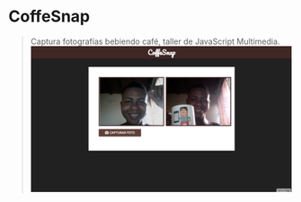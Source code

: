 # CoffeSnap
> Captura fotografías bebiendo café, taller de JavaScript Multimedia. 
![interface](screenshot.png)
